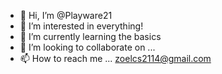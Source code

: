 - 👋 Hi, I’m @Playware21
- 👀 I’m interested in everything! 
- 🌱 I’m currently learning the basics
- 💞️ I’m looking to collaborate on ...
- 📫 How to reach me ... zoelcs2114@gmail.com

<!---
Playware21/Playware21 is a ✨ special ✨ repository because its `README.md` (this file) appears on your GitHub profile.
You can click the Preview link to take a look at your changes.
--->
